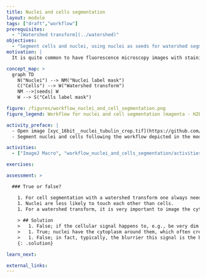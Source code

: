 ```yaml
---
title: Nuclei and cells segmentation
layout: module
tags: ["draft","workflow"]
prerequisites:
  - "[Watershed transform](../watershed)"
objectives:
  - "Segment cells and nuclei, using nuclei as seeds for watershed segmentation of the cells."
motivation: |
  It is quite common to have fluorescence microscopy images with stainings for both the nuclei and cytoplasm. While nuclei are typically separate and thus easy to segment, the cells are often touching each other, which makes their segmentation much more challening. The workflow presented in this module is a common approach to tackle this challenge and thus very useful to know.

concept_map: >
  graph TD
    N("Nuclei") --> NM("Nuclei label mask")
    C("Cells") --> W("Watershed transform")
    NM -->|seeds| W
    W --> S("Cells label mask")

figure: /figures/workflow_nuclei_and_cell_segmentation.png
figure_legend: Workflow for nuclei and cell segmentation (magenta - H2B-mCherry; green - GFP-tubulin).

activity_preface: |
  - Open image [xyc_16bit__nuclei_tubulin_crop.tif](https://github.com/NEUBIAS/training-resources/raw/master/image_data/xyc_16bit__nuclei_tubulin_crop.tif).
  - Segment nuclei and cells following the workflow depicted in the module figure.

activities:
  - ["ImageJ Macro", "workflow_nuclei_and_cells_segmentation/activities/workflow_nuclei_and_cells_segmentation_imagejmacro.ijm", "java"]

exercises:

assessment: >

  ### True or false?

    1. For cell segmentation with a watershed transform one always needs nuclei as seeds.
    1. Nuclei are less likely to touch each other than cells.
    1. For a watershed transform, it is very important to image the cytoplasmic signal at the highest resolution.
    
    > ## Solution
    >   1. False; if the cellular signal happens to, e.g., be very dim in the cell center and bright at the cell boundaries one may try directly using it as an input to a watershed transform.
    >   1. True; nuclei have the cytoplasm around them, which often creates a spatial gap between neighbouring nuclei, making them easier to segment
    >   1. False; in fact, typically, the blurrier this signal is the better it is suited for separating cells using the watershed transform.
    {: .solution}

learn_next:

external_links:
---
```


